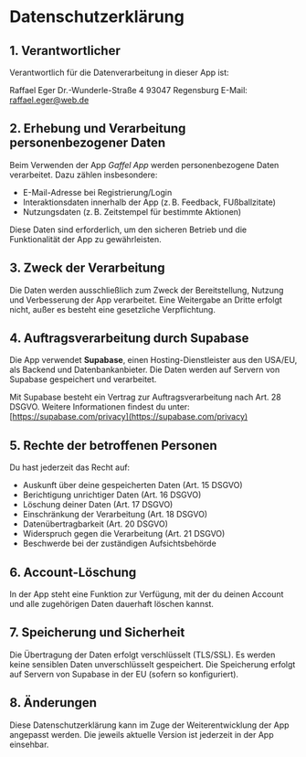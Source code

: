 # Datenschutzerklärung

## 1. Verantwortlicher

Verantwortlich für die Datenverarbeitung in dieser App ist:

Raffael Eger
Dr.-Wunderle-Straße 4
93047 Regensburg
E-Mail: raffael.eger@web.de


## 2. Erhebung und Verarbeitung personenbezogener Daten

Beim Verwenden der App *Gaffel App* werden personenbezogene Daten verarbeitet. Dazu zählen insbesondere:

- E-Mail-Adresse bei Registrierung/Login  
- Interaktionsdaten innerhalb der App (z. B. Feedback, FUßballzitate)  
- Nutzungsdaten (z. B. Zeitstempel für bestimmte Aktionen)

Diese Daten sind erforderlich, um den sicheren Betrieb und die Funktionalität der App zu gewährleisten.

## 3. Zweck der Verarbeitung

Die Daten werden ausschließlich zum Zweck der Bereitstellung, Nutzung und Verbesserung der App verarbeitet. Eine Weitergabe an Dritte erfolgt nicht, außer es besteht eine gesetzliche Verpflichtung.

## 4. Auftragsverarbeitung durch Supabase

Die App verwendet **Supabase**, einen Hosting-Dienstleister aus den USA/EU, als Backend und Datenbankanbieter. Die Daten werden auf Servern von Supabase gespeichert und verarbeitet.

Mit Supabase besteht ein Vertrag zur Auftragsverarbeitung nach Art. 28 DSGVO. Weitere Informationen findest du unter:  
[https://supabase.com/privacy](https://supabase.com/privacy)

## 5. Rechte der betroffenen Personen

Du hast jederzeit das Recht auf:

- Auskunft über deine gespeicherten Daten (Art. 15 DSGVO)  
- Berichtigung unrichtiger Daten (Art. 16 DSGVO)  
- Löschung deiner Daten (Art. 17 DSGVO)  
- Einschränkung der Verarbeitung (Art. 18 DSGVO)  
- Datenübertragbarkeit (Art. 20 DSGVO)  
- Widerspruch gegen die Verarbeitung (Art. 21 DSGVO)  
- Beschwerde bei der zuständigen Aufsichtsbehörde

## 6. Account-Löschung

In der App steht eine Funktion zur Verfügung, mit der du deinen Account und alle zugehörigen Daten dauerhaft löschen kannst.

## 7. Speicherung und Sicherheit

Die Übertragung der Daten erfolgt verschlüsselt (TLS/SSL). Es werden keine sensiblen Daten unverschlüsselt gespeichert. Die Speicherung erfolgt auf Servern von Supabase in der EU (sofern so konfiguriert).

## 8. Änderungen

Diese Datenschutzerklärung kann im Zuge der Weiterentwicklung der App angepasst werden. Die jeweils aktuelle Version ist jederzeit in der App einsehbar.
